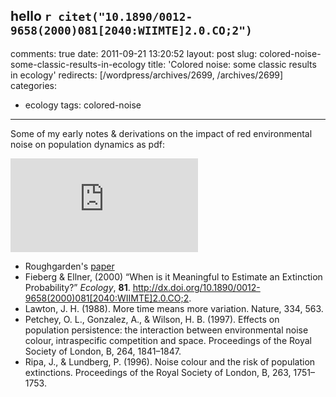hello `r citet("10.1890/0012-9658(2000)081[2040:WIIMTE]2.0.CO;2") `
---
comments: true
date: 2011-09-21 13:20:52
layout: post
slug: colored-noise-some-classic-results-in-ecology
title: 'Colored noise: some classic results in ecology'
redirects: [/wordpress/archives/2699, /archives/2699]
categories:
- ecology
tags: colored-noise
---

Some of my early notes & derivations on the impact of red environmental noise on population dynamics as pdf:

<embed src="http://carlboettiger.info/assets/files/coloredNoise.pdf">


* Roughgarden's [paper](http://www.jstor.org/stable/2459866)
* Fieberg & Ellner, (2000) &ldquo;When is it Meaningful to Estimate an Extinction Probability?&rdquo; _Ecology_, **81**.
 <a href="http://dx.doi.org/10.1890/0012-9658(2000)081[2040:WIIMTE]2.0.CO;2">http://dx.doi.org/10.1890/0012-9658(2000)081[2040:WIIMTE]2.0.CO;2</a>.
* Lawton, J. H. (1988). More time means more variation. Nature, 334, 563.
* Petchey, O. L., Gonzalez, A., & Wilson, H. B. (1997). Effects on population persistence: the interaction between environmental noise colour, intraspecific competition and space. Proceedings of the Royal Society of London, B, 264, 1841–1847.
* Ripa, J., & Lundberg, P. (1996). Noise colour and the risk of population extinctions. Proceedings of the Royal Society of London, B, 263, 1751–1753.



